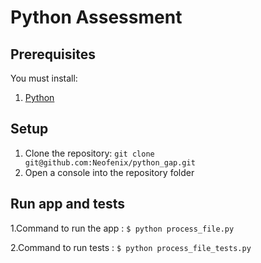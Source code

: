 # Python Assessment

## Prerequisites
You must install:

1. [Python](https://www.python.org/downloads/)

## Setup
1. Clone the repository: `git clone git@github.com:Neofenix/python_gap.git`
2. Open a console into the repository folder

## Run app and tests
1.Command to run the app : ```$ python process_file.py```

2.Command to run tests : ```$ python process_file_tests.py```
